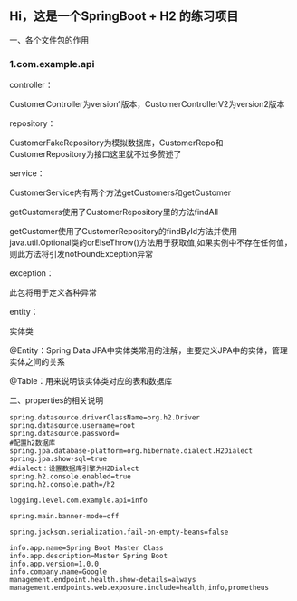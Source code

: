 ## Hi，这是一个SpringBoot + H2 的练习项目
<p>一、各个文件包的作用</p>

### 1.com.example.api
<div>
<p>controller：</p>
<p>CustomerController为version1版本，CustomerControllerV2为version2版本</p>
<p>repository：</p>
<p>CustomerFakeRepository为模拟数据库，CustomerRepo和CustomerRepository为接口这里就不过多赘述了</p>
<p>service：</p>
<p>CustomerService内有两个方法getCustomers和getCustomer</p>
<p>getCustomers使用了CustomerRepository里的方法findAll</p>
<p>getCustomer使用了CustomerRepository的findById方法并使用java.util.Optional类的orElseThrow()方法用于获取值,如果实例中不存在任何值，则此方法将引发notFoundException异常</p>
<p>exception：</p>
<p>此包将用于定义各种异常</p>
<p>entity：</p>
<p>实体类</p>
<p>@Entity：Spring Data JPA中实体类常用的注解，主要定义JPA中的实体，管理实体之间的关系</p>
<p>@Table：用来说明该实体类对应的表和数据库
</div>




二、properties的相关说明
```properties
spring.datasource.driverClassName=org.h2.Driver
spring.datasource.username=root
spring.datasource.password=
#配置h2数据库
spring.jpa.database-platform=org.hibernate.dialect.H2Dialect
spring.jpa.show-sql=true
#dialect：设置数据库引擎为H2Dialect
spring.h2.console.enabled=true
spring.h2.console.path=/h2

logging.level.com.example.api=info

spring.main.banner-mode=off

spring.jackson.serialization.fail-on-empty-beans=false

info.app.name=Spring Boot Master Class
info.app.description=Master Spring Boot
info.app.version=1.0.0
info.company.name=Google
management.endpoint.health.show-details=always
management.endpoints.web.exposure.include=health,info,prometheus
```


